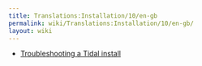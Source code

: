 ```yaml
---
title: Translations:Installation/10/en-gb
permalink: wiki/Translations:Installation/10/en-gb/
layout: wiki
---
```


-   [Troubleshooting a Tidal
    install](/wiki/Troubleshooting_a_Tidal_install "wikilink")

